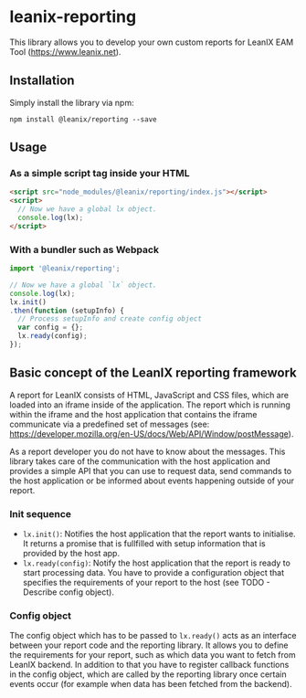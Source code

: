 # leanix-reporting
This library allows you to develop your own custom reports for LeanIX EAM Tool (https://www.leanix.net).

## Installation
Simply install the library via npm:
```
npm install @leanix/reporting --save
```

## Usage

### As a simple script tag inside your HTML
```html
<script src="node_modules/@leanix/reporting/index.js"></script>
<script>
  // Now we have a global lx object.
  console.log(lx);
</script>
```

### With a bundler such as Webpack
```js
import '@leanix/reporting';

// Now we have a global `lx` object.
console.log(lx);
lx.init()
.then(function (setupInfo) {
  // Process setupInfo and create config object
  var config = {};
  lx.ready(config);
});
```

## Basic concept of the LeanIX reporting framework
A report for LeanIX consists of HTML, JavaScript and CSS files, which are loaded into an iframe inside of the application. The report which is running within the iframe and the host application that contains the iframe communicate via a predefined set of messages (see: https://developer.mozilla.org/en-US/docs/Web/API/Window/postMessage).

As a report developer you do not have to know about the messages. This library takes care of the communication with the host application and provides a simple API that you can use to request data, send commands to the host application or be informed about events happening outside of your report.

### Init sequence
* `lx.init()`: Notifies the host application that the report wants to initialise. It returns a promise that is fullfilled with setup information that is provided by the host app.
* `lx.ready(config)`: Notify the host application that the report is ready to start processing data. You have to provide a configuration object that specifies the requirements of your report to the host (see TODO - Describe config object).

### Config object
The config object which has to be passed to `lx.ready()` acts as an interface between your report code and the reporting library. It allows you to define the requirements for your report, such as which data you want to fetch from LeanIX backend. In addition to that you have to register callback functions in the config object, which are called by the reporting library once certain events occur (for example when data has been fetched from the backend).

